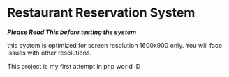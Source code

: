 # Restaurant Reservation System

***Please Read This before testing the system***

this system is optimized for screen resolution 1600x900 only.
You will face issues with other resolutions.

This project is my first attempt in php world :D


